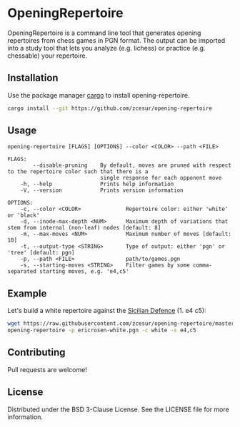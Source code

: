 OpeningRepertoire
==========

OpeningRepertoire is a command line tool that generates opening repertoires from chess games in PGN format. The output can be imported into a study tool that lets you analyze (e.g. lichess) or practice (e.g. chessable) your repertoire.


Installation
------------
Use the package manager [cargo](https://doc.rust-lang.org/cargo/getting-started/installation.html) to install opening-repertoire.

```bash
cargo install --git https://github.com/zcesur/opening-repertoire
```

Usage
-----
```
opening-repertoire [FLAGS] [OPTIONS] --color <COLOR> --path <FILE>

FLAGS:
        --disable-pruning    By default, moves are pruned with respect to the repertoire color such that there is a
                             single response for each opponent move
    -h, --help               Prints help information
    -V, --version            Prints version information

OPTIONS:
    -c, --color <COLOR>              Repertoire color: either 'white' or 'black'
    -d, --inode-max-depth <NUM>      Maximum depth of variations that stem from internal (non-leaf) nodes [default: 8]
    -m, --max-moves <NUM>            Maximum number of moves [default: 10]
    -t, --output-type <STRING>       Type of output: either 'pgn' or 'tree' [default: pgn]
    -p, --path <FILE>                path/to/games.pgn
    -s, --starting-moves <STRING>    Filter games by some comma-separated starting moves, e.g. 'e4,c5'
```

Example
-------
Let's build a white repertoire against the [Sicilian Defence](https://en.wikipedia.org/wiki/Sicilian_Defence) (1. e4 c5):

```bash
wget https://raw.githubusercontent.com/zcesur/opening-repertoire/master/data/ericrosen-white.pgn
opening-repertoire -p ericrosen-white.pgn -c white -s e4,c5
```

Contributing
------------
Pull requests are welcome!

License
-------
Distributed under the BSD 3-Clause License. See the LICENSE file for more information.
